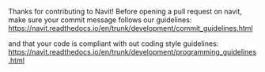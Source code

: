 Thanks for contributing to Navit!
Before opening a pull request on navit, make sure your commit message follows our guidelines:
https://navit.readthedocs.io/en/trunk/development/commit_guidelines.html

and that your code is compliant with out coding style guidelines:
https://navit.readthedocs.io/en/trunk/development/programming_guidelines.html
